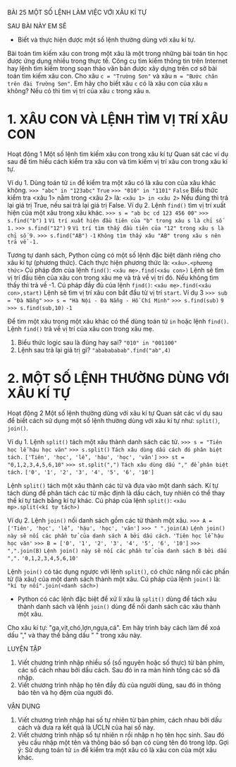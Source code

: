 BÀI 25
MỘT SỐ LỆNH LÀM VIỆC VỚI XÂU KÍ TỰ

SAU BÀI NÀY EM SẼ
* Biết và thực hiện được một số lệnh thường dùng với xâu kí tự.

Bài toán tìm kiếm xâu con trong một xâu là một trong những bài toán tin học được ứng dụng nhiều trong thực tế. Công cụ tìm kiếm thông tin trên Internet hay lệnh tìm kiếm trong soạn thảo văn bản được xây dựng trên cơ sở bài toán tìm kiếm xâu con.
Cho xâu `c = "Trường Sơn"` và xâu `m = "Bước chân trên đài Trường Sơn"`. Em hãy cho biết xâu `c` có là xâu con của xâu `m` không? Nếu có thì tìm vị trí của xâu `c` trong xâu `m`.

# 1. XÂU CON VÀ LỆNH TÌM VỊ TRÍ XÂU CON
Hoạt động 1 Một số lệnh tìm kiếm xâu con trong xâu kí tự
Quan sát các ví dụ sau để tìm hiểu cách kiểm tra xâu con và tìm kiếm vị trí xâu con trong xâu kí tự.

Ví dụ 1. Dùng toán tử `in` để kiểm tra một xâu có là xâu con của xâu khác không.
`>>> "abc" in "123abc"`
`True`
`>>> "010" in "1101"`
`False`
Biểu thức kiểm tra <xâu 1> nằm trong <xâu 2> là:
`<xâu 1> in <xâu 2>`
Nếu đúng thì trả lại giá trị True, nếu sai trả lại giá trị False.
Ví dụ 2. Lệnh `find()` tìm vị trí xuất hiện của một xâu trong xâu khác.
`>>> s = "ab bc cd 123 456 00"`
`>>> s.find("b")`
`1`
`Vì trí xuất hiện đầu tiên của "b" trong xâu s là chỉ số 1.`
`>>> s.find("12")`
`9`
`Vì trí tìm thấy đầu tiên của "12" trong xâu s là chỉ số 9.`
`>>> s.find("AB")`
`-1`
`Không tìm thấy xâu "AB" trong xâu s nên trả về -1.`

Tương tự danh sách, Python cũng có một số lệnh đặc biệt dành riêng cho xâu kí tự (phương thức). Cách thực hiện phương thức là:
`<xâu>.<phương thức>`
Cú pháp đơn của lệnh `find()`:
`<xâu mẹ>.find(<xâu con>)`
Lệnh sẽ tìm vị trí đầu tiên của xâu con trong xâu mẹ và trả về vị trí đó. Nếu không tìm thấy thì trả về -1.
Cú pháp đầy đủ của lệnh `find()`:
`<xâu mẹ>.find(<xâu con>,start)`
Lệnh sẽ tìm vị trí xâu con bắt đầu từ vị trí `start`.
Ví dụ 3
`>>> sub = "Đà Nẵng"`
`>>> s = "Hà Nội - Đà Nẵng - Hồ Chí Minh"`
`>>> s.find(sub)`
`9`
`>>> s.find(sub,10)`
`-1`

Để tìm một xâu trong một xâu khác có thể dùng toán tử `in` hoặc lệnh `find()`. Lệnh `find()` trả về vị trí của xâu con trong xâu mẹ.

1. Biểu thức logic sau là đúng hay sai?
   `"010" in "001100"`
2. Lệnh sau trả lại giá trị gì?
   `"ababababab".find("ab",4)`

# 2. MỘT SỐ LỆNH THƯỜNG DÙNG VỚI XÂU KÍ TỰ
Hoạt động 2 Một số lệnh thường dùng với xâu kí tự
Quan sát các ví dụ sau để biết cách sử dụng một số lệnh thường dùng với xâu kí tự như: `split()`, `join()`.

Ví dụ 1. Lệnh `split()` tách một xâu thành danh sách các từ.
`>>> s = "Tiên học lễ hậu học văn"`
`>>> s.split()`
`Tách xâu dùng dấu cách đó phân biệt tách.`
`['Tiên', 'học', 'lễ', 'hậu', 'học', 'văn']`
`>>> st = "0,1,2,3,4,5,6,10"`
`>>> st.split(",")`
`Tách xâu dùng dấu "," để phân biệt tách.`
`['0', '1', '2', '3', '4', '5', '6', '10']`

Lệnh `split()` tách một xâu thành các từ và đưa vào một danh sách. Kí tự tách dùng để phân tách các từ mặc định là dấu cách, tuy nhiên có thể thay thế kí tự tách bằng kí tự khác.
Cú pháp của lệnh `split()`:
`<xâu mp>.split(<kí tự tách>)`

Ví dụ 2. Lệnh `join()` nối danh sách gồm các từ thành một xâu.
`>>> A = ['Tiên', 'học', 'lễ', 'hậu', 'học', 'văn']`
`>>> " ".join(A)`
`Lệnh join() này sẽ nối các phần tử của danh sách A bởi dấu cách.`
`'Tiên học lễ hậu học văn'`
`>>> B = ['0', '1', '2', '3', '4', '5', '6', '10']`
`>>> ",".join(B)`
`Lệnh join() này sẽ nối các phần tử của danh sách B bởi dấu ",".`
`'0,1,2,3,4,5,6,10'`

Lệnh `join()` có tác dụng ngược với lệnh `split()`, có chức năng nối các phần tử (là xâu) của một danh sách thành một xâu. Cú pháp của lệnh `join()` là:
`"kí tự nối".join(<danh sách>)`

* Python có các lệnh đặc biệt để xử lí xâu là `split()` dùng để tách xâu thành danh sách và lệnh `join()` dùng để nối danh sách các xâu thành một xâu.

Cho xâu kí tự: "ga,vịt,chó,lợn,ngựa,cá". Em hãy trình bày cách làm để xoá dấu "," và thay thế bằng dấu " " trong xâu này.

LUYỆN TẬP
1. Viết chương trình nhập nhiều số (số nguyên hoặc số thực) từ bàn phím, các số cách nhau bởi dấu cách. Sau đó in ra màn hình tổng các số đã nhập.
2. Viết chương trình nhập họ tên đầy đủ của người dùng, sau đó in thông báo tên và họ đệm của người đó.

VẬN DỤNG
1. Viết chương trình nhập hai số tự nhiên từ bàn phím, cách nhau bởi dấu cách và đưa ra kết quả là ƯCLN của hai số này.
2. Viết chương trình nhập số tự nhiên n rồi nhập n họ tên học sinh. Sau đó yêu cầu nhập một tên và thông báo số bạn có cùng tên đó trong lớp.
   Gợi ý: Sử dụng toán tử `in` để kiểm tra một xâu có là xâu con của một xâu khác.
